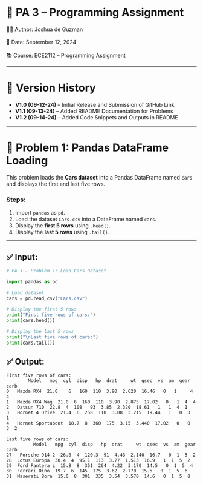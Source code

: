 # 📘 PA 3 – Programming Assignment  

👨‍💻 Author: Joshua de Guzman <br>  
📅 Date: September 12, 2024 <br>  
📚 Course: ECE2112 – Programming Assignment  

---

# 📌 Version History  

- **V1.0 (09-12-24)** – Initial Release and Submission of GitHub Link  
- **V1.1 (09-13-24)** – Added README Documentation for Problems  
- **V1.2 (09-14-24)** – Added Code Snippets and Outputs in README  

---

# 📌 Problem 1: Pandas DataFrame Loading  

This problem loads the **Cars dataset** into a Pandas DataFrame named `cars` and displays the first and last five rows.  

### Steps:  
1. Import `pandas` as `pd`.  
2. Load the dataset `Cars.csv` into a DataFrame named `cars`.  
3. Display the **first 5 rows** using `.head()`.  
4. Display the **last 5 rows** using `.tail()`.  

---

## ✅ Input:  
```python
# PA 3 – Problem 1: Load Cars Dataset

import pandas as pd

# Load dataset
cars = pd.read_csv("Cars.csv")

# Display the first 5 rows
print("First five rows of cars:")
print(cars.head())

# Display the last 5 rows
print("\nLast five rows of cars:")
print(cars.tail())
```
## ✅ Output:  
```
First five rows of cars:
        Model   mpg  cyl  disp   hp  drat     wt  qsec  vs  am  gear  carb
0   Mazda RX4  21.0    6   160  110  3.90  2.620  16.46   0   1     4     4
1   Mazda RX4 Wag  21.0  6  160  110  3.90  2.875  17.02   0   1  4  4
2   Datsun 710  22.8  4  108   93  3.85  2.320  18.61   1   1  4  1
3   Hornet 4 Drive  21.4  6  258  110  3.08  3.215  19.44   1   0  3  1
4   Hornet Sportabout  18.7  8  360  175  3.15  3.440  17.02   0   0  3  2

Last five rows of cars:
          Model   mpg  cyl  disp   hp  drat     wt  qsec  vs  am  gear  carb
27   Porsche 914-2  26.0  4  120.3  91  4.43  2.140  16.7   0  1  5  2
28  Lotus Europa  30.4  4  95.1  113  3.77  1.513  16.9   1  1  5  2
29  Ford Pantera L  15.8  8  351  264  4.22  3.170  14.5   0  1  5  4
30  Ferrari Dino  19.7  6  145  175  3.62  2.770  15.5   0  1  5  6
31  Maserati Bora  15.0  8  301  335  3.54  3.570  14.6   0  1  5  8
```
